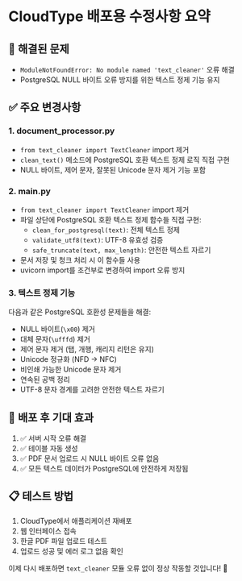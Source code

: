 # CloudType 배포용 수정사항 요약

## 🔧 해결된 문제
- `ModuleNotFoundError: No module named 'text_cleaner'` 오류 해결
- PostgreSQL NULL 바이트 오류 방지를 위한 텍스트 정제 기능 유지

## ✅ 주요 변경사항

### 1. document_processor.py
- `from text_cleaner import TextCleaner` import 제거
- `clean_text()` 메소드에 PostgreSQL 호환 텍스트 정제 로직 직접 구현
- NULL 바이트, 제어 문자, 잘못된 Unicode 문자 제거 기능 포함

### 2. main.py  
- `from text_cleaner import TextCleaner` import 제거
- 파일 상단에 PostgreSQL 호환 텍스트 정제 함수들 직접 구현:
  - `clean_for_postgresql(text)`: 전체 텍스트 정제
  - `validate_utf8(text)`: UTF-8 유효성 검증
  - `safe_truncate(text, max_length)`: 안전한 텍스트 자르기
- 문서 저장 및 청크 처리 시 이 함수들 사용
- uvicorn import를 조건부로 변경하여 import 오류 방지

### 3. 텍스트 정제 기능
다음과 같은 PostgreSQL 호환성 문제들을 해결:
- NULL 바이트(`\x00`) 제거
- 대체 문자(`\ufffd`) 제거  
- 제어 문자 제거 (탭, 개행, 캐리지 리턴은 유지)
- Unicode 정규화 (NFD -> NFC)
- 비인쇄 가능한 Unicode 문자 제거
- 연속된 공백 정리
- UTF-8 문자 경계를 고려한 안전한 텍스트 자르기

## 🚀 배포 후 기대 효과
1. ✅ 서버 시작 오류 해결
2. ✅ 테이블 자동 생성
3. ✅ PDF 문서 업로드 시 NULL 바이트 오류 없음
4. ✅ 모든 텍스트 데이터가 PostgreSQL에 안전하게 저장됨

## 📋 테스트 방법
1. CloudType에서 애플리케이션 재배포
2. 웹 인터페이스 접속
3. 한글 PDF 파일 업로드 테스트
4. 업로드 성공 및 에러 로그 없음 확인

이제 다시 배포하면 `text_cleaner` 모듈 오류 없이 정상 작동할 것입니다! 🎯
